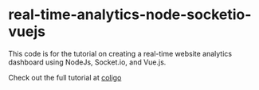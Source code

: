 # real-time-analytics-node-socketio-vuejs

This code is for the tutorial on creating a real-time website analytics dashboard using NodeJs, Socket.io, and Vue.js.

Check out the full tutorial at [coligo](#)
